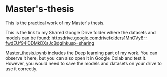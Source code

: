# Master's-thesis
This is the practical work of my Master's thesis.

This is the link to my Shared Google Drive folder where the datasets and models can be found:
[httpsdrive.google.comdrivefolders1MnOVy8--fwdEUf94iDDMkDXsJcBdgIhkusp=sharing](https://drive.google.com/drive/folders/1MnOVy8--fwdEUf94iDDMkDXsJcBdgIhk?usp=sharing)

Master_thesis.ipynb includes the Deep learning part of my work. You can observe it here, but you can also open it in Google Colab and test it. However, you would need to save the models and datasets on your drive to use it correctly.

